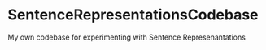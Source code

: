 # SentenceRepresentationsCodebase
My own codebase for experimenting with Sentence Represenantations
